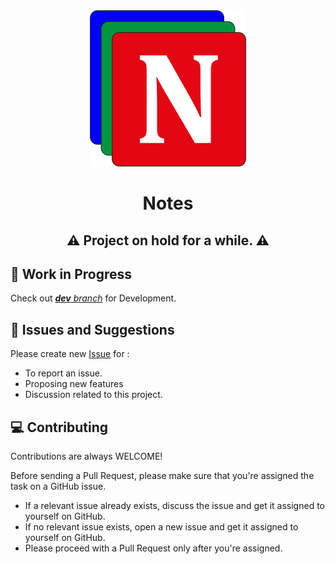 <div align="center">
    <a name="logo" href="https://github.com/Karna98/Save-Tabs">
        <img src="Notes_Logo_250.png" alt="Notes Logo">
    </a>
    <h1>Notes</h1>
</div>

<div align="center">
    <h2>⚠️ Project on hold for a while. ⚠️</h2>
</div>

## 🚧 Work in Progress
Check out [***dev** branch*](https://github.com/Karna98/Notes/tree/dev) for Development.


## 📝 Issues and Suggestions

Please create new [Issue](https://github.com/Karna98/Save-Tabs/issues/new) for :

-   To report an issue.
-   Proposing new features
-   Discussion related to this project.


## 💻 Contributing

Contributions are always WELCOME!

Before sending a Pull Request, please make sure that you're assigned the task on a GitHub issue.

-   If a relevant issue already exists, discuss the issue and get it assigned to yourself on GitHub.
-   If no relevant issue exists, open a new issue and get it assigned to yourself on GitHub.
-   Please proceed with a Pull Request only after you're assigned.
